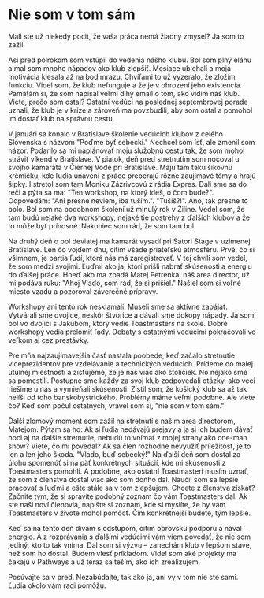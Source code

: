 # Nie som v tom sám
Mali ste už niekedy pocit, že vaša práca nemá žiadny zmysel? Ja som to zažil.

Asi pred polrokom som vstúpil do vedenia nášho klubu. Bol som plný elánu a mal som mnoho nápadov ako klub zlepšiť. Mesiace ubiehali a moja motivácia klesala až na bod mrazu. Chvíľami to už vyzeralo, že zložím funkciu. Videl som, že klub nefunguje a že je v ohrození jeho existencia. Pamätám si, že som napísal veľmi dlhý email o tom, ako vidím náš klub. Viete, prečo som ostal? Ostatní vedúci na poslednej septembrovej porade uznali, že klub je v kríze a zároveň ma povzbudili, aby som ostal a pomohol im dostať klub na správnu cestu.

V januári sa konalo v Bratislave školenie vedúcich klubov z celého Slovenska s názvom "Poďme byť sebeckí." Nechcel som ísť, ale zmenil som názor. Podarilo sa mi naplánovať moju služobnú cestu tak, že som mohol stráviť víkend v Bratislave. V piatok, deň pred stretnutím som nocoval u svojho kamaráta v Čiernej Vode pri Bratislave. Majú tam takú šikovnú krčmičku, kde ľudia unavení z práce preberajú rôzne zaujímavé témy a hrajú šípky. I stretol som tam Moniku Zázrivcovú z rádia Expres. Dali sme sa do reči a pýta sa ma: "Ten workshop, na ktorý ideš, o čom bude?". Odpovedám: "Ani presne neviem, iba tuším.". "Tušíš?!". Áno, tak presne to bolo. Bol som na podobnom školení už minulý rok v Žiline. Vedel som, že tam budú nejaké dva workshopy, nejaké tie postrehy z ďalších klubov a že to môže byť prínosné. Nakoniec som rád, že som tam bol.

Na druhý deň o pol deviatej ma kamarát vysadí pri Satori Stage v uzimenej Bratislave. Len čo vojdem dnu, cítim všade priateľskú atmosféru. Prvé, čo si všimnem, je partia ľudí, ktorá nás má zaregistrovať. V tej chvíli som vedel, že som medzi svojimi. Ľuďmi ako ja, ktorí prišli nabrať skúsenosti a energiu do ďalšej práce. Hneď ako ma zbadá Matej Petrenka, náš area director, už mi podáva ruku: "Ahoj Vlado, som rád, že si prišiel." Našiel som si voľné miesto vzadu a pozoroval záverečné prípravy.

Workshopy ani tento rok nesklamali. Museli sme sa aktívne zapájať. Vytvárali sme dvojice, neskôr štvorice a dávali sme dokopy nápady. Ja som bol vo dvojici s Jakubom, ktorý vedie Toastmasters na škole. Dobré workshopy vedia prelomiť ľady. Debaty s ostatnými vedúcimi pokračovali vo veľkom aj cez prestávky.

Pre mňa najzaujímavejšia časť nastala poobede, keď začalo stretnutie viceprezidentov pre vzdelávanie a technických vedúcich. Prídeme do malej útulnej miestnosti a zisťujeme, že je nás viac ako stoličiek. No nejako sme sa pomestili. Postupne sme každý za svoj klub zodpovedali otázky, ako veci riešime u nás a vymieňali skúsenosti. Zistil som, že košický klub sa až tak nelíši od toho banskobystrického. Problémy máme veľmi podobné. Ale viete čo? Keď som počul ostatných, vravel som si, "nie som v tom sám."

Ďalší zlomový moment som zažil na stretnutí s našim area directorom, Matejom. Pýtam sa ho: Ak si ľudia nedávajú prejavy a ja si ich budem dávať hoci aj na ďalšie stretnutie, nebudú to vnímať z mojej strany ako one-man show? Viete, čo mi povedal? Ak sa člen rozhodne nevyužiť príležitosť, je to len a len jeho škoda. "Vlado, buď sebecký!" Na ďalší deň som dostal za úlohu spomenúť si na päť konkrétnych situácií, kde mi skúsenosti z Toastmasters pomohli. A podobne, ako ostatní Toastmasteri musím uznať, že som z členstva dostal viac ako som doňho dal. Naučil som sa lepšie pracovať s ľuďmi a ešte stále sa v tom zlepšujem. Chcete z členstva získať? Začnite tým, že si spravíte podobný zoznam čo vám Toastmasters dal. Ak ste naši noví členovia, napíšte si zoznam, kde si myslíte, že by vám Toastmasters v živote mohol pomôcť. Čím konkrétnejší budete, tým lepšie. 

Keď sa na tento deň dívam s odstupom, cítim obrovskú podporu a nával energie. A z rozprávania s ďalšími vedúcimi vám viem povedať, že nie som jediný, kto to tak vníma. Dal som si výzvu – zanechám klub v lepšom stave, než som ho dostal. Budem viesť príkladom. Videl som aké projekty ma čakajú v Pathways a už teraz sa teším, ako ich zrealizujem.

Posúvajte sa v pred. Nezabúdajte, tak ako ja, ani vy v tom nie ste sami. Ľudia okolo vám radi pomôžu.